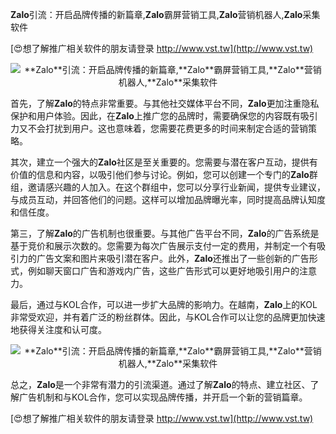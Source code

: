 **Zalo**引流：开启品牌传播的新篇章,**Zalo**霸屏营销工具,**Zalo**营销机器人,**Zalo**采集软件

[😍想了解推广相关软件的朋友请登录 http://www.vst.tw](http://www.vst.tw)

 <center><img src="https://vst.tw/MP4/tuiguang/png/8.png" alt="**Zalo**引流：开启品牌传播的新篇章,**Zalo**霸屏营销工具,**Zalo**营销机器人,**Zalo**采集软件"></center>

首先，了解**Zalo**的特点非常重要。与其他社交媒体平台不同，**Zalo**更加注重隐私保护和用户体验。因此，在**Zalo**上推广您的品牌时，需要确保您的内容既有吸引力又不会打扰到用户。这也意味着，您需要花费更多的时间来制定合适的营销策略。

其次，建立一个强大的**Zalo**社区是至关重要的。您需要与潜在客户互动，提供有价值的信息和内容，以吸引他们参与讨论。例如，您可以创建一个专门的**Zalo**群组，邀请感兴趣的人加入。在这个群组中，您可以分享行业新闻，提供专业建议，与成员互动，并回答他们的问题。这样可以增加品牌曝光率，同时提高品牌认知度和信任度。

第三，了解**Zalo**的广告机制也很重要。与其他广告平台不同，**Zalo**的广告系统是基于竞价和展示次数的。您需要为每次广告展示支付一定的费用，并制定一个有吸引力的广告文案和图片来吸引潜在客户。此外，**Zalo**还推出了一些创新的广告形式，例如聊天窗口广告和游戏内广告，这些广告形式可以更好地吸引用户的注意力。

最后，通过与KOL合作，可以进一步扩大品牌的影响力。在越南，**Zalo**上的KOL非常受欢迎，并有着广泛的粉丝群体。因此，与KOL合作可以让您的品牌更加快速地获得关注度和认可度。

 <center><img src="https://vst.tw/MP4/tuiguang/png/5.png" alt="**Zalo**引流：开启品牌传播的新篇章,**Zalo**霸屏营销工具,**Zalo**营销机器人,**Zalo**采集软件"></center>

总之，**Zalo**是一个非常有潜力的引流渠道。通过了解**Zalo**的特点、建立社区、了解广告机制和与KOL合作，您可以实现品牌传播，并开启一个新的营销篇章。

[😍想了解推广相关软件的朋友请登录 http://www.vst.tw](http://www.vst.tw)



